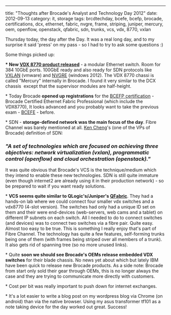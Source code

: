 ---
title: "Thoughts after Brocade's Analyst and Technology Day 2012"
date: 2012-09-13
category: it, storage
tags: brcdtechday, bcefe, bcefp, brocade, certifications, dcx, ethernet, fabric, nvgre, frame, striping, juniper, mercury, oem, openflow, openstack, qfabric, sdn, trunks, vcs, vdx, 8770, vxlan

Thursday today, the day after the Day. It was a real long day, and to my surprise it said 'press' on my pass - so I had to try to ask some questions :)

Some things picked up:

**\* New [VDX 8770 product released](http://www.brocade.com/products/all/switches/product-details/vdx-8770-switch/index.page "on brocade.com")** \- a modular Ethernet switch. Room for 384 10GbE ports. 100GbE ready and also ready for SDN protocols like [VXLAN](http://www.vmware.com/solutions/datacenter/vxlan.html "on vmware.com") (vmware) and [NVGRE](http://technet.microsoft.com/en-us/library/jj134174.aspx "on microsoft.com") (windows 2012). The VDX 8770 chassi is called "Mercury" internally in Brocade. I found it very similar to the DCX chassis  except that the supervisor modules are half-height.

\* Today Brocade **opened up registrations** for the [BCEFP certification](http://community.brocade.com/docs/DOC-2814 "it's free!") - Brocade Certified Ethernet Fabric Professional (which include the VDX8770), It looks advanced and you probably want to take the previous exam - [BCEFE](http://www.brocade.com/education/certification-accreditation/certified-ethernet-fabric-engineer/index.page "on brocade.com") - before.

\* SDN - **storage-defined network was the main focus of the day**. Fibre Channel was barely mentioned at all. [Ken Cheng](http://www.brocade.com/company/about-brocade/executive-profiles.page "on brocade.com")'s (one of the VPs of Brocade) definition of SDN:

### _"A set of technologies which are focused on achieving three objectives: network virtualization (vxlan), programmatic control (openflow) and cloud orchestration (openstack)."_

It was quite obvious that Brocade's VCS is the technique/medium which they intend to enable these new technologies. SDN is still quite immature (even though internet2 are already using it in their production network) - so be prepared to wait if you want ready solutions.

\* **VCS seems quite similar to QLogic's/Juniper's [QFabric](http://www.juniper.net/us/en/dm/datacenter/details/ "link to juniper.net")**. They had a hands-on lab where we could connect four smaller vdx switches and a vdx8770 (4-slot version). The switches had only had a unique ID set on them and their were end-devices (web-servers, web cams and a tablet) on different IP subnets on each switch. All I needed to do to connect switches (and devices) was to connect two switches via a fibre pair. Quite easy. Almost too easy to be true. This is something I really enjoy that's part of Fibre Channel. The technology has quite a few features, self-forming trunks being one of them (with frames being striped over all members of a trunk). It also gets rid of spanning tree (so no more unused links).

\* Quite **soon we should see Brocade's OEMs release embedded VDX switches** for their blade chassis. No news yet about which but lately IBM have been quick to release new Brocade products. As a side note: Brocade from start only sold their gear through OEMs, this is no longer always the case and they are trying to communicate more directly with customers.

\* Cost per bit was really important to push down for internet exchanges.

\* It's a lot easier to write a blog post on my wordpress blog via Chrome (on android) than via the native browser. Using my asus transformer tf101 as a note taking device for the day worked out great. Success!
